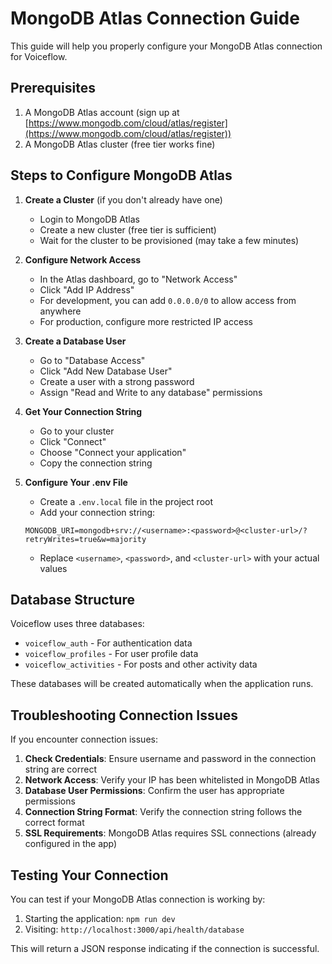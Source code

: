 # MongoDB Atlas Connection Guide

This guide will help you properly configure your MongoDB Atlas connection for Voiceflow.

## Prerequisites

1. A MongoDB Atlas account (sign up at [https://www.mongodb.com/cloud/atlas/register](https://www.mongodb.com/cloud/atlas/register))
2. A MongoDB Atlas cluster (free tier works fine)

## Steps to Configure MongoDB Atlas

1. **Create a Cluster** (if you don't already have one)
   - Login to MongoDB Atlas
   - Create a new cluster (free tier is sufficient)
   - Wait for the cluster to be provisioned (may take a few minutes)

2. **Configure Network Access**
   - In the Atlas dashboard, go to "Network Access" 
   - Click "Add IP Address"
   - For development, you can add `0.0.0.0/0` to allow access from anywhere
   - For production, configure more restricted IP access

3. **Create a Database User**
   - Go to "Database Access"
   - Click "Add New Database User"
   - Create a user with a strong password
   - Assign "Read and Write to any database" permissions

4. **Get Your Connection String**
   - Go to your cluster
   - Click "Connect"
   - Choose "Connect your application"
   - Copy the connection string

5. **Configure Your .env File**
   - Create a `.env.local` file in the project root
   - Add your connection string:
   ```
   MONGODB_URI=mongodb+srv://<username>:<password>@<cluster-url>/?retryWrites=true&w=majority
   ```
   - Replace `<username>`, `<password>`, and `<cluster-url>` with your actual values

## Database Structure

Voiceflow uses three databases:
- `voiceflow_auth` - For authentication data
- `voiceflow_profiles` - For user profile data
- `voiceflow_activities` - For posts and other activity data

These databases will be created automatically when the application runs.

## Troubleshooting Connection Issues

If you encounter connection issues:

1. **Check Credentials**: Ensure username and password in the connection string are correct
2. **Network Access**: Verify your IP has been whitelisted in MongoDB Atlas
3. **Database User Permissions**: Confirm the user has appropriate permissions
4. **Connection String Format**: Verify the connection string follows the correct format
5. **SSL Requirements**: MongoDB Atlas requires SSL connections (already configured in the app)

## Testing Your Connection

You can test if your MongoDB Atlas connection is working by:

1. Starting the application: `npm run dev`
2. Visiting: `http://localhost:3000/api/health/database`

This will return a JSON response indicating if the connection is successful.